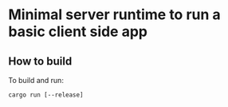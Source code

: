 # Minimal server runtime to run a basic client side app
## How to build
To build and run:
```
cargo run [--release]
```
